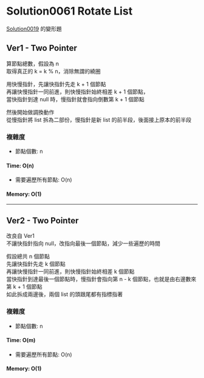 # Solution0061 Rotate List

[Solution0019](../Solution0001_0050/Solution0019.md) 的變形題

## Ver1 - Two Pointer

算節點總數，假設為 n  
取得真正的 k = k % n，消除無謂的繞圈  

用快慢指針，先讓快指針先走 k + 1 個節點  
再讓快慢指針一同前進，則快慢指針始終相差 k + 1 個節點，  
當快指針到達 null 時，慢指針就會指向倒數第 k + 1 個節點  

然後開始做調換動作  
從慢指針將 list 拆為二部份，慢指針是新 list 的前半段，後面接上原本的前半段

### 複雜度
- 節點個數: n

#### Time: O(n)
- 需要遍歷所有節點: O(n)

#### Memory: O(1)

---

## Ver2 - Two Pointer

改良自 Ver1  
不讓快指針指向 null，改指向最後一個節點，減少一些遍歷的時間

假設總共 n 個節點  
先讓快指針先走 k 個節點  
再讓快慢指針一同前進，則快慢指針始終相差 k 個節點  
當快指針到達最後一個節點時，慢指針會指向第 n - k 個節點，也就是由右邊數來第 k + 1 個節點  
如此拆成兩邊後，兩個 list 的頭跟尾都有指標指著

### 複雜度
- 節點個數: n

#### Time: O(m)
- 需要遍歷所有節點: O(n)

#### Memory: O(1)